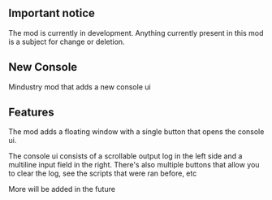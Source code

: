 ## Important notice
The mod is currently in development. Anything currently present in this mod is a subject for change or deletion.

## New Console
Mindustry mod that adds a new console ui

## Features
The mod adds a floating window with a single button that opens the console ui.

The console ui consists of a scrollable output log in the left side and a multiline input field in the right.
There's also multiple buttons that allow you to clear the log,
see the scripts that were ran before, etc

More will be added in the future